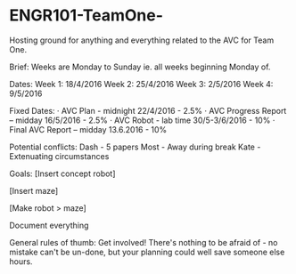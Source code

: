 # ENGR101-TeamOne-
Hosting ground for anything and everything related to the AVC for Team One.

Brief: Weeks are Monday to Sunday ie. all weeks beginning Monday of.

Dates:
Week 1: 18/4/2016
Week 2: 25/4/2016
Week 3: 2/5/2016
Week 4: 9/5/2016

Fixed Dates:
·         AVC Plan - midnight 22/4/2016 - 2.5%
·         AVC Progress Report – midday 16/5/2016 - 2.5%
·         AVC Robot - lab time 30/5-3/6/2016 - 10%
·         Final AVC Report – midday 13.6.2016 - 10%

Potential conflicts:
Dash - 5 papers 
Most - Away during break
Kate - Extenuating circumstances

Goals:
[Insert concept robot]

[Insert maze]

[Make robot > maze]

Document everything

General rules of thumb:
Get involved! There's nothing to be afraid of - no mistake can't be un-done, but your planning could well save someone else hours.
